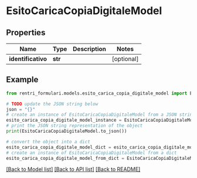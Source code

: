 # EsitoCaricaCopiaDigitaleModel


## Properties

Name | Type | Description | Notes
------------ | ------------- | ------------- | -------------
**identificativo** | **str** |  | [optional] 

## Example

```python
from rentri_formulari.models.esito_carica_copia_digitale_model import EsitoCaricaCopiaDigitaleModel

# TODO update the JSON string below
json = "{}"
# create an instance of EsitoCaricaCopiaDigitaleModel from a JSON string
esito_carica_copia_digitale_model_instance = EsitoCaricaCopiaDigitaleModel.from_json(json)
# print the JSON string representation of the object
print(EsitoCaricaCopiaDigitaleModel.to_json())

# convert the object into a dict
esito_carica_copia_digitale_model_dict = esito_carica_copia_digitale_model_instance.to_dict()
# create an instance of EsitoCaricaCopiaDigitaleModel from a dict
esito_carica_copia_digitale_model_from_dict = EsitoCaricaCopiaDigitaleModel.from_dict(esito_carica_copia_digitale_model_dict)
```
[[Back to Model list]](../README.md#documentation-for-models) [[Back to API list]](../README.md#documentation-for-api-endpoints) [[Back to README]](../README.md)


